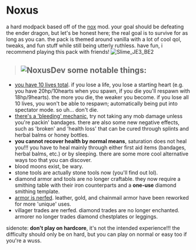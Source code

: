 # Noxus

a hard modpack based off of the [nox](https://github.com/qxeii/nox-renoxed) mod. your goal should be defeating the ender dragon, but let's be honest here; the real goal is to survive for as long as you can. the pack is themed around vanilla with a lot of cool qol, tweaks, and fun stuff while still being utterly ruthless. have fun, i recommend playing this pack with friends!
![Slime_JE3_BE2](https://github.com/user-attachments/assets/fc5dc43b-543b-40ae-a5a7-627a82be73cc)
> ## ![NoxusDev](https://github.com/user-attachments/assets/e9168718-0a95-4de8-8f8d-31bbd90f5a4b) some notable things:

- [you have 10 lives total](https://github.com/iChun/LimitedLives). if you lose a life, you lose a starting heart (e.g. you have 20hp/10hearts when you spawn, if you die you'll respawn with 18hp/9hearts). the more you die, the weaker you become. if you lose all 10 lives, you won't be able to respawn; automatically being put into spectator mode. so uh... don't die. 
- [there's a 'bleeding' mechanic](https://github.com/Xires87/Haemorrhage), try not taking any mob damage unless you're packin' bandages. there are also some new negative effects, such as 'broken' and 'health loss' that can be cured through splints and herbal balms or honey bottles.
- **you cannot recover health by normal means**, saturation does not heal you!!! you have to heal mainly through either first aid items (bandages, herbal balms, etc.) or by sleeping. there are some more cool alternative ways too that you can discover.
- blood moons exist, be wary.
- stone tools are actually stone tools now (you'll find out lol).
- diamond armor and tools are no longer craftable. they now require a smithing table with their iron counterparts and a **one-use** diamond smithing template.
- [armor is nerfed](https://github.com/ryleu/armor-nerf). leather, gold, and chainmail armor have been reworked for more 'unique' uses.
- villager trades are nerfed. diamond trades are no longer enchanted. armorer no longer trades diamond chestplates or leggings.

sidenote: **don't play on hardcore**, it's not the intended experience!!! the difficulty should only be on hard, but you can play on normal or easy too if you're a wuss.
